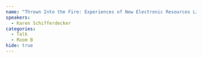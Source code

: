 ```yaml
---
name: "Thrown Into the Fire: Experiences of New Electronic Resources Librarians"
speakers:
  - Karen Schifferdecker
categories:
  - Talk
  - Room B
hide: true
---
```

